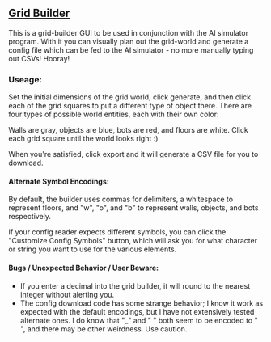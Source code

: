 ## [Grid Builder](https://ruitais.github.io/gridBuilder/)

This is a grid-builder GUI to be used in conjunction with the AI simulator program. With it you can visually plan out the grid-world and generate a config file which can be fed to the AI simulator - no more manually typing out CSVs! Hooray!

### Useage:
Set the initial dimensions of the grid world, click generate, and then click each of the grid squares to put a different type of object there. There are four types of possible world entities, each with their own color:

Walls are gray, objects are blue,
bots are red, and floors are white.
Click each grid square until the world looks right :)

When you're satisfied, click export and it will generate a CSV file for you to download.

#### Alternate Symbol Encodings:
By default, the builder uses commas for delimiters, a whitespace to represent floors, and "w", "o", and "b" to represent walls, objects, and bots respectively.

If your config reader expects different symbols, you can click the "Customize Config Symbols" button, which will ask you for what character or string you want to use for the various elements.

#### Bugs / Unexpected Behavior / User Beware:
* If you enter a decimal into the grid builder, it will round to the nearest integer without alerting you.
* The config download code has some strange behavior; I know it work as expected with the default encodings, but I have not extensively tested alternate ones. I do know that "_" and " " both seem to be encoded to " ", and there may be other weirdness. Use caution.
